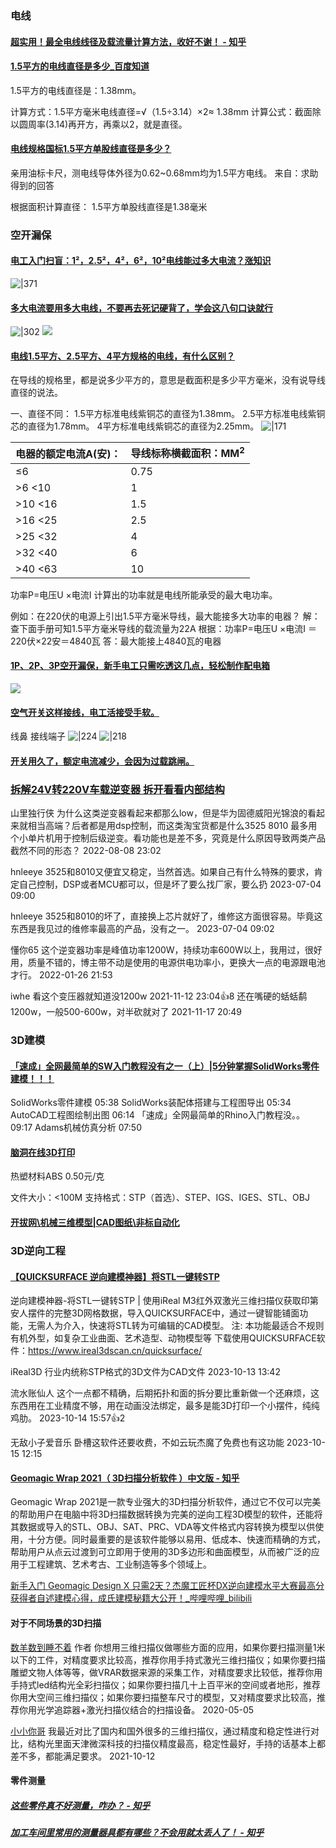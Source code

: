 
### 电线

#### [超实用！最全电线线径及载流量计算方法，收好不谢！ - 知乎](https://zhuanlan.zhihu.com/p/52505811)



#### [1.5平方的电线直径是多少\_百度知道](https://zhidao.baidu.com/question/517013369.html)
1.5平方的电线直径是：1.38mm。

计算方式：1.5平方毫米电线直径=√（1.5÷3.14）×2≈ 1.38mm
计算公式：截面除以圆周率(3.14)再开方，再乘以2，就是直径。
#### [电线规格国标1.5平方单股线直径是多少？](https://zhidao.baidu.com/question/522057913.html)
亲用油标卡尺，测电线导体外径为0.62~0.68mm均为1.5平方电线。
来自：求助得到的回答

根据面积计算直径：
1.5平方单股线直径是1.38毫米


### 空开漏保

#### [电工入门扫盲：1²，2.5²，4²，6²，10²电线能过多大电流？涨知识](https://www.bilibili.com/video/BV1Cy4y137x6/)
![|371](电气&机械.assets/image-20231029071944422.png)


#### [多大电流要用多大电线，不要再去死记硬背了，学会这八句口诀就行](https://www.bilibili.com/video/BV1MK411U76K/)

![|302](电气&机械.assets/image-20231029070911544.png)
![](电气&机械.assets/image-20231029071057536.png)



#### [电线1.5平方、2.5平方、4平方规格的电线，有什么区别？](https://zhuanlan.zhihu.com/p/401302957)
在导线的规格里，都是说多少平方的，意思是截面积是多少平方毫米，没有说导线直径的说法。

一、直径不同：
1.5平方标准电线紫铜芯的直径为1.38mm。
2.5平方标准电线紫铜芯的直径为1.78mm。
4平方标准电线紫铜芯的直径为2.25mm。
![|171](电气&机械.assets/image-20231029070436665.png)



|电器的额定电流A(安)：|导线标称横截面积：MM<sup>2</sup> |
|:--|:--|
|≤6|0.75 |
|>6 <10|1|
|>10 <16|1.5 |
|>16 <25|2.5 |
|>25 <32|4|
|>32 <40|6|
|>40 <63|10|

功率P=电压U ×电流I
计算出的功率就是电线所能承受的最大电功率。

例如：在220伏的电源上引出1.5平方毫米导线，最大能接多大功率的电器？
解：查下面手册可知1.5平方毫米导线的载流量为22A
根据：功率P=电压U ×电流I ＝220伏×22安＝4840瓦
答：最大能接上4840瓦的电器


#### [1P、2P、3P空开漏保，新手电工只需吃透这几点，轻松制作配电箱](https://www.bilibili.com/video/BV1Xy4y1V7nS/)
![](电气&机械.assets/image-20231029064456649.png)

#### [空气开关这样接线，电工活接受手软。](https://www.bilibili.com/video/BV11X4y1R7NS/)
线鼻
接线端子
![|224](电气&机械.assets/image-20231029064516189.png)
![|218](电气&机械.assets/image-20231029064532856.png)

#### [开关用久了，额定电流减少，会因为过载跳闸。](https://www.bilibili.com/video/BV1Fb411d7LE/)



### [拆解24V转220V车载逆变器 拆开看看内部结构](https://www.bilibili.com/video/BV1Cq4y137yY/)

山里独行侠
为什么这类逆变器看起来都那么low，但是华为固德威阳光锦浪的看起来就相当高端？后者都是用dsp控制，而这类淘宝货都是什么3525 8010 最多用个小单片机用于控制后级逆变。看功能也是差不多，究竟是什么原因导致两类产品截然不同的形态？
2022-08-08 23:02

hnleeye
3525和8010又便宜又稳定，当然首选。如果自己有什么特殊的要求，肯定自己控制，DSP或者MCU都可以，但是坏了要么找厂家，要么扔
2023-07-04 09:00

hnleeye
3525和8010的坏了，直接换上芯片就好了，维修这方面很容易。毕竟这东西是我见过的维修率最高的产品，没有之一。
2023-07-04 09:02

懂你65
这个逆变器功率是峰值功率1200W，持续功率600W以上，我用过，很好用，质量不错的，博主带不动是使用的电源供电功率小，更换大一点的电源跟电池才行。
2022-01-26 21:53

iwhe
看这个变压器就知道没1200w
2021-11-12 23:04👍8
还在嘴硬的蛞蛞鹬
1200w，一般500-600w，对半砍就对了
2021-11-17 20:49
### 3D建模

#### [「速成」全网最简单的SW入门教程没有之一（上）|5分钟掌握SolidWorks零件建模！！！](https://www.bilibili.com/video/BV1E3411F7aQ/)
SolidWorks零件建模 05:38
SolidWorks装配体搭建与工程图导出 05:34
AutoCAD工程图绘制出图 06:14
「速成」全网最简单的Rhino入门教程没。。 09:17
Adams机械仿真分析 07:50

#### [脑洞在线3D打印](http://www.naodong3d.com/prints.html)

热塑材料ABS
0.50元/克

文件大小：<100M
支持格式：STP（首选）、STEP、IGS、IGES、STL、OBJ

#### [开拔网\机械三维模型|CAD图纸\非标自动化](https://www.sanweimoxing.com/)

### 3D逆向工程
#### [【QUICKSURFACE 逆向建模神器】将STL一键转STP](https://www.bilibili.com/video/BV1Q84y1m731/)

逆向建模神器-将STL一键转STP | 使用iReal M3红外双激光三维扫描仪获取印第安人摆件的完整3D网格数据，导入QUICKSURFACE中，通过一键智能铺面功能，无需人为介入，快速将STL转为可编辑的CAD模型。 注: 本功能最适合不规则有机外型，如复杂工业曲面、艺术造型、动物模型等 下载使用QUICKSURFACE软件：https://www.ireal3dscan.cn/quicksurface/

iReal3D
行业内统称STP格式的3D文件为CAD文件
2023-10-13 13:42

流水账仙人
这个一点都不精确，后期拓扑和面的拆分要比重新做一个还麻烦，这东西用在工业精度不够，用在动画没法绑定，最多是能3D打印一个小摆件，纯纯鸡肋。
2023-10-14 15:57👍2

无敌小子爱音乐
卧槽这软件还要收费，不如云玩杰魔了免费也有这功能
2023-10-15 12:15

#### [Geomagic Wrap 2021（ 3D扫描分析软件 ）中文版 - 知乎](https://zhuanlan.zhihu.com/p/364552330)
Geomagic Wrap 2021是一款专业强大的3D扫描分析软件，通过它不仅可以完美的帮助用户在电脑中将3D扫描数据转换为完美的逆向工程3D模型的软件，还能将其数据或导入的STL、OBJ、SAT、PRC、VDA等文件格式内容转换为模型以供使用，十分方便。同时最重要的是该软件能够以易用、低成本、快速而精确的方式，帮助用户从点云过渡到可立即用于使用的3D多边形和曲面模型，从而被广泛的应用于工程建筑、艺术考古、工业制造等多个领域上。

[新手入门 Geomagic Design X 只需2天？杰魔工匠杯DX逆向建模水平大赛最高分获得者自述建模心得，成氏建模秘籍大公开！\_哔哩哔哩\_bilibili](https://www.bilibili.com/video/BV1gk4y1P7zB/)

#### 对于不同场景的3D扫描

[数羊数到睡不着](https://www.zhihu.com/people/1c51e795ccff6b64ea6b5787ec126e7a) 作者
你想用三维扫描仪做哪些方面的应用，如果你要扫描测量1米以下的工件，对精度要求比较高，推荐你用手持式激光三维扫描仪；如果你要扫描雕塑文物人体等等，做VRAR数据来源的采集工作，对精度要求比较低，推荐你用手持式led结构光全彩扫描仪；如果你要扫描几十上百平米的空间或者地形，推荐你用大空间三维扫描仪；如果你要扫描整车尺寸的模型，又对精度要求比较高，推荐你用光学追踪器+激光扫描仪结合的扫描设备。
2020-05-05

[小小你哥](https://www.zhihu.com/people/17c417351959b89be4cf106e1022d6ef)
我最近对比了国内和国外很多的三维扫描仪，通过精度和稳定性进行对比，结构光里面天津微深科技的扫描仪精度最高，稳定性最好，手持的话基本上都差不多，都能满足要求。
2021-10-12

#### 零件测量

##### [这些零件真不好测量，咋办？ - 知乎](https://zhuanlan.zhihu.com/p/86289730)

##### [加工车间里常用的测量器具都有哪些？不会用就太丢人了！ - 知乎](https://zhuanlan.zhihu.com/p/64634180)

